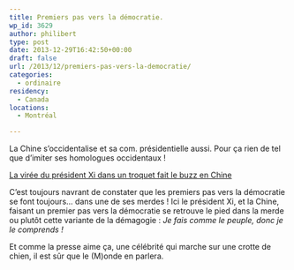 ```yaml
---
title: Premiers pas vers la démocratie.
wp_id: 3629
author: philibert
type: post
date: 2013-12-29T16:42:50+00:00
draft: false
url: /2013/12/premiers-pas-vers-la-democratie/
categories:
  - ordinaire
residency:
  - Canada
locations:
  - Montréal

---
```

La Chine s&rsquo;occidentalise et sa com. présidentielle aussi. Pour ça rien de tel que d&rsquo;imiter ses homologues occidentaux !

[La virée du président Xi dans un troquet fait le buzz en Chine][1]

C&rsquo;est toujours navrant de constater que les premiers pas vers la démocratie se font toujours&#8230; dans une de ses merdes ! Ici le président Xi, et la Chine, faisant un premier pas vers la démocratie se retrouve le pied dans la merde ou plutôt cette variante de la démagogie : _Je fais comme le peuple, donc je le comprends !_

Et comme la presse aime ça, une célébrité qui marche sur une crotte de chien, il est sûr que le (M)onde en parlera.

 [1]: http://www.lemonde.fr/asie-pacifique/article/2013/12/29/la-viree-du-president-xi-dans-un-troquet-fait-le-buzz-en-chine_4341096_3216.html